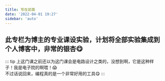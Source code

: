 ```yaml
---
title: 写在前面
date: '2022-04-01 19:27'
sidebar: 'auto'
---
```


## 此专栏为博主的专业课设实验，计划将全部实验集成到个人博客中，非常的银杏:yum:
::: tip
上这门课之前还以为这门课会是电路设计之类的，没想到啊，它是这种样子！我是电子院的啊喂！:scream:
<br>
不过话说回来，编程真的是一个非常好用的工具:yum:
:::